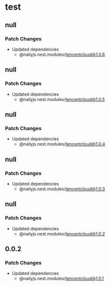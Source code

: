 # test

## null

### Patch Changes

- Updated dependencies
  - @nailyjs.nest.modules/tencentcloud@1.0.6

## null

### Patch Changes

- Updated dependencies
  - @nailyjs.nest.modules/tencentcloud@1.0.5

## null

### Patch Changes

- Updated dependencies
  - @nailyjs.nest.modules/tencentcloud@1.0.4

## null

### Patch Changes

- Updated dependencies
  - @nailyjs.nest.modules/tencentcloud@1.0.3

## null

### Patch Changes

- Updated dependencies
  - @nailyjs.nest.modules/tencentcloud@1.0.2

## 0.0.2

### Patch Changes

- Updated dependencies
  - @nailyjs.nest.modules/tencentcloud@1.0.1

